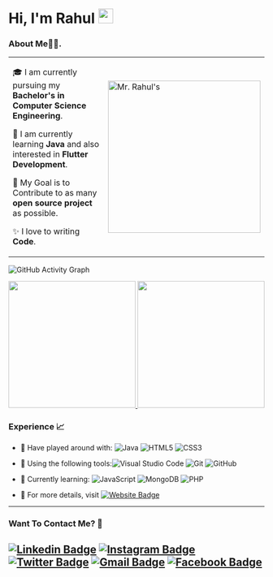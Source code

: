 
# Hi, I'm Rahul <img src="https://github.com/TheDudeThatCode/TheDudeThatCode/blob/master/Assets/Hi.gif" width="29px">
### About Me🧑‍💻.
<table>
<tr>
  <td valign="center">
  
  🎓 I am currently pursuing my **Bachelor's in Computer Science Engineering**.                                
  
  🌱 I am currently learning **Java** and also interested in **Flutter Development**.
    
   🎯 My Goal is to Contribute to as many **open source project** as possible.
   
   ✨ I love to writing **Code**.
    
<td >
    <a><img src="https://avatars.githubusercontent.com/u/68543024?v=4" width="300" alt="Mr. Rahul's"/></a>
  </td>
</tr>
</table>

![GitHub Activity Graph](https://activity-graph.herokuapp.com/graph?username=RahuII&theme=dracula&hide_border=true)


<p align="center">
<a href="https://github.com/RahuII">
  

  <img height="250rem" src="https://github-readme-stats.vercel.app/api?username=RahuII&show_icons=true&theme=algolia&include_all_commits=true&count_private=true"/>
  <img height ="250rem" src="https://github-readme-stats.vercel.app/api/top-langs/?username=RahuII&theme=algolia"/>
</a>
</p>



### Experience 📈

- 🔭 Have played around with: ![Java](https://img.shields.io/badge/-Java-red?style=plastic&logo=java&logoColor=white) ![HTML5](https://img.shields.io/badge/-HTML5-E34F26?style=plastic&logo=html5&logoColor=white) ![CSS3](https://img.shields.io/badge/-CSS3-1572B6?style=plastic&logo=css3) 

- 🔧 Using the following tools:![Visual Studio Code](https://img.shields.io/badge/-VS_Code-blue?style=plastic&logo=visual-studio-code) ![Git](https://img.shields.io/badge/-Git-orange?style=plastic&logo=git&logoColor=white) ![GitHub](https://img.shields.io/badge/-GitHub-purple?style=plastic&logo=github)

- 🌱 Currently learning:  ![JavaScript](https://img.shields.io/badge/-JavaScript-purple?style=plastic&logo=javascript) ![MongoDB](https://img.shields.io/badge/-MongoDB-white?style=plastic&logo=mongodb) ![PHP](https://img.shields.io/badge/-PHP-black?style=plastic&amp;logo=php&amp;logoColor=white)

- 📜 For more details, visit [![Website Badge](https://img.shields.io/badge/-My_Website-blue?style=plastic&logo=Website&logoColor=white)](https://oberai.dev)

---

### Want To Contact Me? 📱

[![Linkedin Badge](https://img.shields.io/badge/-Rahul_Kumar-blue?style=plastic&logo=Linkedin&logoColor=white&link=www.linkedin.com/in/rahul-kumar-4497511b6/)](https://www.linkedin.com/in/rahul-kumar-4497511b6/)
[![Instagram Badge](https://img.shields.io/badge/-rahul_kr.yadav-purple?style=plastic&logo=instagram&logoColor=white&link=https://instagram.com/adityaoberai1/)](https://www.instagram.com/rahul_kr.yadav/)
[![Twitter Badge](https://img.shields.io/badge/-rahuI_kr-blue?style=plastic&logo=Twitter&logoColor=white&link=https://twitter.com/rahuI_kr/)](https://twitter.com/rahuI_kr/)
[![Gmail Badge](https://img.shields.io/badge/r1303yadav@gmail.com-white?style=plastic&logo=Gmail&logoColor=&link=mailto:r1303yadav@gmail.com)](mailto:r1303yadav@gmail.com)
[![Facebook Badge](https://img.shields.io/badge/-Rahul_Kumar-blue?style=plastic&logo=Facebook&logoColor=white&link=https://www.facebook.com/r1303yadav)](https://www.facebook.com/r1303yadav)
---

